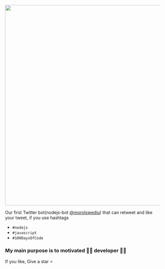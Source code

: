 <p align="center">
  <img width="700" height="650" src="https://user-images.githubusercontent.com/31995155/114662690-f3355000-9d1a-11eb-97d4-9287556085d5.png">
</p>

Our first Twitter bot(nodejs-bot [@morolswediu](https://twitter.com/morolswediu)) that can retweet and like your tweet, 
if you use hashtags
  - `#nodejs` 
  - `#javascript` 
  - `#100DaysOfCode`

### My main purpose is to motivated 👨‍💻 developer 👨‍💻

If you like, Give a star ⭐
